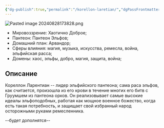 ```yaml
---
{"dg-publish":true,"permalink":"/korellon-laretian/","dgPassFrontmatter":true}
---
```



![Pasted image 20240828173828.png](/img/user/Pasted%20image%2020240828173828.png)
- Мировоззрение: Хаотично Доброе;
- Пантеон: Пантеон Эльфов;
- Домашний план: Арвандор;
- Сферы влияния: магия, музыка, искусства, ремесла, война, эльфийская расса;
- Домены: хаос, эльфы, добро, магия, защита, война;
## Описание
Кореллон Ларентиан -- лидер эльфийского пантеона; сама раса эльфов, как считается, произошла из его крови в течение многих его битв с Груумшем из пантеона орков. Он реализовывает самые высокие идеалы эльфоподобных, работая как мощное военное божество, когда есть такая потребность, и защищает свой избранный народ осторожными руками ремесленника.

--будет дополнятся--